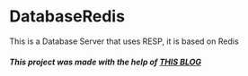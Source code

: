 # DatabaseRedis

This is a Database Server that uses RESP, it is based on Redis

##### This project was made with the help of [THIS BLOG](https://www.build-redis-from-scratch.dev/en/introduction)